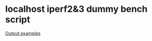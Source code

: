 # localhost iperf2&3 dummy bench script

[Output examples](AMD_EPYC_7502P_32-Core_Processor/README.md)
